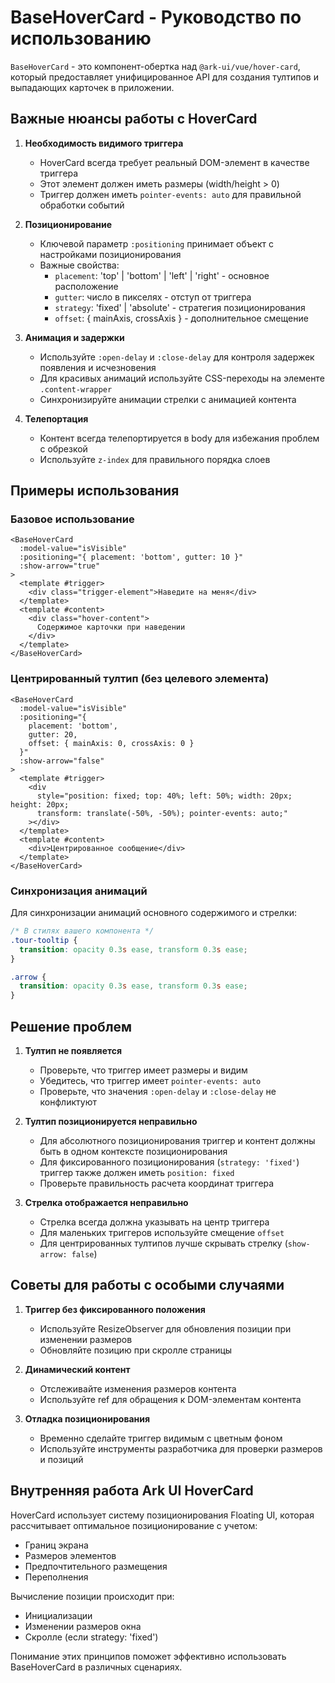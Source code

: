 # BaseHoverCard - Руководство по использованию

`BaseHoverCard` - это компонент-обертка над `@ark-ui/vue/hover-card`, который предоставляет унифицированное API для создания тултипов и выпадающих карточек в приложении.

## Важные нюансы работы с HoverCard

1. **Необходимость видимого триггера**
   - HoverCard всегда требует реальный DOM-элемент в качестве триггера
   - Этот элемент должен иметь размеры (width/height > 0)
   - Триггер должен иметь `pointer-events: auto` для правильной обработки событий

2. **Позиционирование**
   - Ключевой параметр `:positioning` принимает объект с настройками позиционирования
   - Важные свойства:
     - `placement`: 'top' | 'bottom' | 'left' | 'right' - основное расположение
     - `gutter`: число в пикселях - отступ от триггера
     - `strategy`: 'fixed' | 'absolute' - стратегия позиционирования
     - `offset`: { mainAxis, crossAxis } - дополнительное смещение

3. **Анимация и задержки**
   - Используйте `:open-delay` и `:close-delay` для контроля задержек появления и исчезновения
   - Для красивых анимаций используйте CSS-переходы на элементе `.content-wrapper`
   - Синхронизируйте анимации стрелки с анимацией контента

4. **Телепортация**
   - Контент всегда телепортируется в body для избежания проблем с обрезкой
   - Используйте `z-index` для правильного порядка слоев

## Примеры использования

### Базовое использование

```vue
<BaseHoverCard 
  :model-value="isVisible"
  :positioning="{ placement: 'bottom', gutter: 10 }"
  :show-arrow="true"
>
  <template #trigger>
    <div class="trigger-element">Наведите на меня</div>
  </template>
  <template #content>
    <div class="hover-content">
      Содержимое карточки при наведении
    </div>
  </template>
</BaseHoverCard>
```

### Центрированный тултип (без целевого элемента)

```vue
<BaseHoverCard 
  :model-value="isVisible"
  :positioning="{ 
    placement: 'bottom', 
    gutter: 20,
    offset: { mainAxis: 0, crossAxis: 0 }
  }"
  :show-arrow="false"
>
  <template #trigger>
    <div 
      style="position: fixed; top: 40%; left: 50%; width: 20px; height: 20px; 
      transform: translate(-50%, -50%); pointer-events: auto;"
    ></div>
  </template>
  <template #content>
    <div>Центрированное сообщение</div>
  </template>
</BaseHoverCard>
```

### Синхронизация анимаций

Для синхронизации анимаций основного содержимого и стрелки:

```css
/* В стилях вашего компонента */
.tour-tooltip {
  transition: opacity 0.3s ease, transform 0.3s ease;
}

.arrow {
  transition: opacity 0.3s ease, transform 0.3s ease;
}
```

## Решение проблем

1. **Тултип не появляется**
   - Проверьте, что триггер имеет размеры и видим
   - Убедитесь, что триггер имеет `pointer-events: auto`
   - Проверьте, что значения `:open-delay` и `:close-delay` не конфликтуют

2. **Тултип позиционируется неправильно**
   - Для абсолютного позиционирования триггер и контент должны быть в одном контексте позиционирования
   - Для фиксированного позиционирования (`strategy: 'fixed'`) триггер также должен иметь `position: fixed`
   - Проверьте правильность расчета координат триггера

3. **Стрелка отображается неправильно**
   - Стрелка всегда должна указывать на центр триггера
   - Для маленьких триггеров используйте смещение `offset`
   - Для центрированных тултипов лучше скрывать стрелку (`show-arrow: false`)

## Советы для работы с особыми случаями

1. **Триггер без фиксированного положения**
   - Используйте ResizeObserver для обновления позиции при изменении размеров
   - Обновляйте позицию при скролле страницы

2. **Динамический контент**
   - Отслеживайте изменения размеров контента
   - Используйте ref для обращения к DOM-элементам контента

3. **Отладка позиционирования**
   - Временно сделайте триггер видимым с цветным фоном
   - Используйте инструменты разработчика для проверки размеров и позиций

## Внутренняя работа Ark UI HoverCard

HoverCard использует систему позиционирования Floating UI, которая рассчитывает оптимальное позиционирование с учетом:
- Границ экрана
- Размеров элементов
- Предпочтительного размещения
- Переполнения

Вычисление позиции происходит при:
- Инициализации
- Изменении размеров окна
- Скролле (если strategy: 'fixed')

Понимание этих принципов поможет эффективно использовать BaseHoverCard в различных сценариях.
